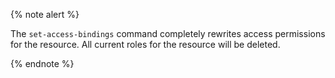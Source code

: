 {% note alert %}

The `set-access-bindings` command completely rewrites access permissions for the resource. All current roles for the resource will be deleted.

{% endnote %}
